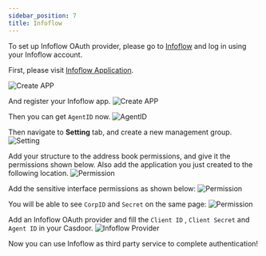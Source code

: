 ```yaml
---
sidebar_position: 7
title: Infoflow
---
```


To set up Infoflow OAuth provider, please go to [Infoflow](http://id.qy.baidu.com/static/ge/login.html#/) and log in using your Infoflow account.

First, please visit [Infoflow Application](http://qy.baidu.com/index.html#applist).

![Create APP](/img/providers/OAuth/infoflowapp1.png)

And register your Infoflow app.
![Create APP](/img/providers/OAuth/infoflowapp2.png)

Then you can get ```AgentID``` now.
![AgentID](/img/providers/OAuth/infoflowagentid.png)

Then navigate to **Setting** tab, and create a new management group.
![Setting](/img/providers/OAuth/infoflowsetting.png)

Add your structure to the address book permissions, and give it the permissions shown below. Also add the application you just created to the following location.
![Permission](/img/providers/OAuth/infoflowpermission1.png)

Add the sensitive interface permissions as shown below:
![Permission](/img/providers/OAuth/infoflowpermission2.png)

You will be able to see ```CorpID``` and ```Secret``` on the same page:
![Permission](/img/providers/OAuth/infoflowsecret.png)

Add an Infoflow OAuth provider and fill the ```Client ID``` , ```Client Secret``` and ```Agent ID``` in your Casdoor.
![Infoflow Provider](/img/providers/OAuth/infoflowprovider.png)

Now you can use Infoflow as third party service to complete authentication!